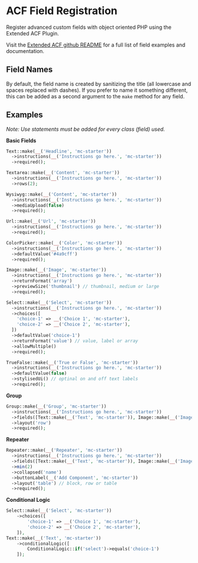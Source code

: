 # ACF Field Registration

Register advanced custom fields with object oriented PHP using the Extended ACF Plugin.

Visit the [Extended ACF github README](https://github.com/wordplate/extended-acf) for a full list of field examples and documentation.

## **Field Names**

By default, the field name is created by sanitizing the title (all lowercase and spaces replaced with dashes). If you prefer to name it something different, this can be added as a second argument to the `make` method for any field.

## **Examples**

_Note: Use statements must be added for every class (field) used._

**Basic Fields**

```php
Text::make(__('Headline', 'mc-starter'))
  ->instructions(__('Instructions go here.', 'mc-starter'))
  ->required();
```

```php
Textarea::make(__('Content', 'mc-starter'))
  ->instructions(__('Instructions go here.', 'mc-starter'))
  ->rows(2);
```

```php
Wysiwyg::make(__('Content', 'mc-starter'))
  ->instructions(__('Instructions go here.', 'mc-starter'))
  ->mediaUpload(false)
  ->required();
```

```php
Url::make(__('Url', 'mc-starter'))
  ->instructions(__('Instructions go here.', 'mc-starter'))
  ->required();
```

```php
ColorPicker::make(__('Color', 'mc-starter'))
  ->instructions(__('Instructions go here.', 'mc-starter'))
  ->defaultValue('#4a9cff')
  ->required();
```

```php
Image::make(__('Image', 'mc-starter'))
  ->instructions(__('Instructions go here.', 'mc-starter'))
  ->returnFormat('array')
  ->previewSize('thumbnail') // thumbnail, medium or large
  ->required();
```

```php
Select::make(__('Select', 'mc-starter'))
  ->instructions(__('Instructions go here.', 'mc-starter'))
  ->choices([
    'choice-1' => __('Choice 1', 'mc-starter'),
    'choice-2' => __('Choice 2', 'mc-starter'),
  ])
  ->defaultValue('choice-1')
  ->returnFormat('value') // value, label or array
  ->allowMultiple()
  ->required();
```

```php
TrueFalse::make(__('True or False', 'mc-starter'))
  ->instructions(__('Instructions go here.', 'mc-starter'))
  ->defaultValue(false)
  ->stylisedUi() // optinal on and off text labels
  ->required();
```

**Group**

```php
Group::make(__('Group', 'mc-starter'))
  ->instructions(__('Instructions go here.', 'mc-starter'))
  ->fields([Text::make(__('Text', 'mc-starter')), Image::make(__('Image', 'mc-starter'))])
  ->layout('row')
  ->required();
```

**Repeater**

```php
Repeater::make(__('Repeater', 'mc-starter'))
  ->instructions(__('Instructions go here.', 'mc-starter'))
  ->fields([Text::make(__('Text', 'mc-starter')), Image::make(__('Image', 'mc-starter'))])
  ->min(2)
  ->collapsed('name')
  ->buttonLabel(__('Add Component', 'mc-starter'))
  ->layout('table') // block, row or table
  ->required();
```

**Conditional Logic**

```php
Select::make(__('Select', 'mc-starter'))
    ->choices([
        'choice-1' => __('Choice 1', 'mc-starter'),
        'choice-2' => __('Choice 2', 'mc-starter'),
    ]),
Text::make(__('Text', 'mc-starter'))
    ->conditionalLogic([
        ConditionalLogic::if('select')->equals('choice-1')
    ]);
```
